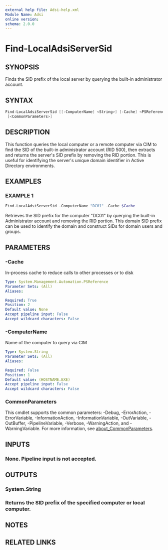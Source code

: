 ```yaml
---
external help file: Adsi-help.xml
Module Name: Adsi
online version:
schema: 2.0.0
---
```


# Find-LocalAdsiServerSid

## SYNOPSIS
Finds the SID prefix of the local server by querying the built-in administrator account.

## SYNTAX

```powershell
Find-LocalAdsiServerSid [[-ComputerName] <String>] [-Cache] <PSReference> [-ProgressAction <ActionPreference>]
 [<CommonParameters>]
```

## DESCRIPTION
This function queries the local computer or a remote computer via CIM to find the SID
of the built-in administrator account (RID 500), then extracts and returns the server's
SID prefix by removing the RID portion.
This is useful for identifying the server's
unique domain identifier in Active Directory environments.

## EXAMPLES

### EXAMPLE 1
```powershell
Find-LocalAdsiServerSid -ComputerName "DC01" -Cache $Cache
```

Retrieves the SID prefix for the computer "DC01" by querying the built-in Administrator
account and removing the RID portion.
This domain SID prefix can be used to identify
the domain and construct SIDs for domain users and groups.

## PARAMETERS

### -Cache
In-process cache to reduce calls to other processes or to disk

```yaml
Type: System.Management.Automation.PSReference
Parameter Sets: (All)
Aliases:

Required: True
Position: 2
Default value: None
Accept pipeline input: False
Accept wildcard characters: False
```

### -ComputerName
Name of the computer to query via CIM

```yaml
Type: System.String
Parameter Sets: (All)
Aliases:

Required: False
Position: 1
Default value: (HOSTNAME.EXE)
Accept pipeline input: False
Accept wildcard characters: False
```

### CommonParameters
This cmdlet supports the common parameters: -Debug, -ErrorAction, -ErrorVariable, -InformationAction, -InformationVariable, -OutVariable, -OutBuffer, -PipelineVariable, -Verbose, -WarningAction, and -WarningVariable. For more information, see [about_CommonParameters](http://go.microsoft.com/fwlink/?LinkID=113216).

## INPUTS

### None. Pipeline input is not accepted.
## OUTPUTS

### System.String
### Returns the SID prefix of the specified computer or local computer.
## NOTES

## RELATED LINKS

